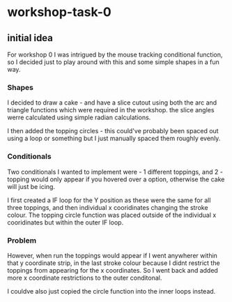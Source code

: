 # workshop-task-0

## initial idea
For workshop 0 I was intrigued by the mouse tracking conditional function, so I decided just to play around with this and some simple shapes in a fun way. 

### Shapes
I decided to draw a cake - and have a slice cutout using both the arc and triangle functions which were required in the workshop. the slice angles werre calculated using simple radian calculations. 

I then added the topping circles - this could've probably been spaced out using a loop or something but I just manually spaced them roughly evenly. 

### Conditionals
Two conditionals I wanted to implement were - 1 different toppings, and 2 - topping would only appear if you hovered over a option, otherwise the cake will just be icing. 

I first created a IF loop for the Y position as these were the same for all three toppings, and then individual x cooridinates changing the stroke colour. The topping circle function was placed outside of the individual x cooridinates but within the outer IF loop. 

### Problem 
However, when run the toppings would appear if I went anywherer within that y coordinate strip, in the last stroke colour because I didnt restrict the toppings from appearing for the x coordinates. So I went back and added more x coordinate restrictions to the outer conditonal. 

I couldve also just copied the circle function into the inner loops instead. 
